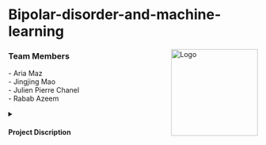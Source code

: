 # Bipolar-disorder-and-machine-learning
<a href="https://github.com/AriaMaz">
<img src="https://github.com/callan-robinson/AutonomousC02DetectingRover/assets/102880878/5d80490e-9390-40d9-b7ee-78ffdc0bc9a9" align="right" width="175" alt="Logo">
</a>

<h3 align="left">Team Members</h3>
- Aria Maz <br>
- Jingjing Mao <br> 
- Julien Pierre Chanel <br>
- Rabab Azeem <br>
<p><p>
  
  <details>
<summary><h4>Project Discription</h4></summary>
Bipolar disorder, especially bipolar II disorder, is known to have a high suicide and self-harm rate and a high misdiagnosis rate. This project attempts to identify patients with bipolar II disorder among healthy controls and patients with major depressive disorder. We used the motor activity data collected by the motion-sensitive sensor at Haukland University Hospital, Bergen, Norway and applied a convolutional neural network and a long short-term memory network with corresponding accuracies of 63.48% and 75.7%, respectively.
